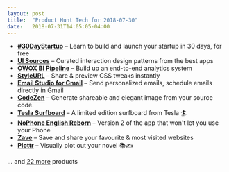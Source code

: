 ```yaml
---
layout: post
title:  "Product Hunt Tech for 2018-07-30"
date:   2018-07-31T14:05:05-04:00
---
```


* **[#30DayStartup](https://www.producthunt.com/posts/30daystartup?utm_campaign=producthunt-api&utm_medium=api&utm_source=Application%3A+Daily+Digest+RSS+%28ID%3A+3202%29)** – Learn to build and launch your startup in 30 days, for free
* **[UI Sources](https://www.producthunt.com/posts/ui-sources?utm_campaign=producthunt-api&utm_medium=api&utm_source=Application%3A+Daily+Digest+RSS+%28ID%3A+3202%29)** – Curated interaction design patterns from the best apps
* **[OWOX BI Pipeline](https://www.producthunt.com/posts/owox-bi-pipeline-2?utm_campaign=producthunt-api&utm_medium=api&utm_source=Application%3A+Daily+Digest+RSS+%28ID%3A+3202%29)** – Build up an end-to-end analytics system
* **[StyleURL](https://www.producthunt.com/posts/styleurl?utm_campaign=producthunt-api&utm_medium=api&utm_source=Application%3A+Daily+Digest+RSS+%28ID%3A+3202%29)** – Share & preview CSS tweaks instantly
* **[Email Studio for Gmail](https://www.producthunt.com/posts/email-studio-for-gmail?utm_campaign=producthunt-api&utm_medium=api&utm_source=Application%3A+Daily+Digest+RSS+%28ID%3A+3202%29)** – Send personalized emails, schedule emails directly in Gmail
* **[CodeZen](https://www.producthunt.com/posts/codezen?utm_campaign=producthunt-api&utm_medium=api&utm_source=Application%3A+Daily+Digest+RSS+%28ID%3A+3202%29)** – Generate shareable and elegant image from your source code.
* **[Tesla Surfboard](https://www.producthunt.com/posts/tesla-surfboard?utm_campaign=producthunt-api&utm_medium=api&utm_source=Application%3A+Daily+Digest+RSS+%28ID%3A+3202%29)** – A limited edition surfboard from Tesla 🏄
* **[NoPhone English Reborn](https://www.producthunt.com/posts/nophone-english-reborn?utm_campaign=producthunt-api&utm_medium=api&utm_source=Application%3A+Daily+Digest+RSS+%28ID%3A+3202%29)** – Version 2 of the app that won't let you use your Phone
* **[Zave](https://www.producthunt.com/posts/zave?utm_campaign=producthunt-api&utm_medium=api&utm_source=Application%3A+Daily+Digest+RSS+%28ID%3A+3202%29)** – Save and share your favourite & most visited websites
* **[Plottr](https://www.producthunt.com/posts/plottr?utm_campaign=producthunt-api&utm_medium=api&utm_source=Application%3A+Daily+Digest+RSS+%28ID%3A+3202%29)** – Visually plot out your novel 📚✍️

… and [22 more](https://www.producthunt.com/tech) products